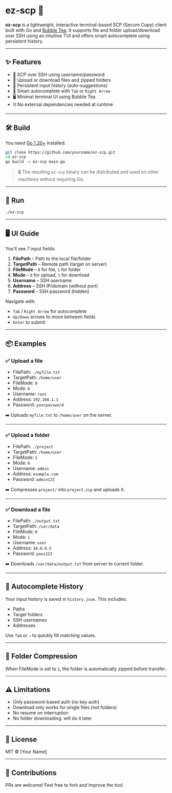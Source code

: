 
# ez-scp 🚀

**ez-scp** is a lightweight, interactive terminal-based SCP (Secure Copy) client built with Go and [Bubble Tea](https://github.com/charmbracelet/bubbletea). It supports file and folder upload/download over SSH using an intuitive TUI and offers smart autocomplete using persistent history.

---

## ✨ Features

- 🔐 SCP over SSH using username/password
- 📁 Upload or download files and zipped folders
- 💾 Persistent input history (auto-suggestions)
- 🧠 Smart autocomplete with `Tab` or `Right Arrow`
- 🖥️ Minimal terminal UI using Bubble Tea
- ⛓️ No external dependencies needed at runtime

---

## 🛠️ Build

You need [Go 1.20+](https://go.dev/dl/) installed.

```bash
git clone https://github.com/yourname/ez-scp.git
cd ez-scp
go build -o ez-scp main.go
```

> 🔒 The resulting `ez-scp` binary can be distributed and used on other machines without requiring Go.

---

## 🚀 Run

```bash
./ez-scp
```

---

## 🖥️ UI Guide

You’ll see 7 input fields:

1. **FilePath** – Path to the local file/folder
2. **TargetPath** – Remote path (target on server)
3. **FileMode** – `0` for file, `1` for folder
4. **Mode** – `0` for upload, `1` for download
5. **Username** – SSH username
6. **Address** – SSH IP/domain (without port)
7. **Password** – SSH password (hidden)

Navigate with:
- `Tab` / `Right Arrow` for autocomplete
- `Up/Down` arrows to move between fields
- `Enter` to submit

---

## 📦 Examples

### ✅ Upload a file
- FilePath: `./myfile.txt`
- TargetPath: `/home/user`
- FileMode: `0`
- Mode: `0`
- Username: `root`
- Address: `192.168.1.1`
- Password: `yourpassword`

➡️ Uploads `myfile.txt` to `/home/user` on the server.

---

### ✅ Upload a folder
- FilePath: `./project`
- TargetPath: `/home/user`
- FileMode: `1`
- Mode: `0`
- Username: `admin`
- Address: `example.com`
- Password: `admin123`

➡️ Compresses `project/` into `project.zip` and uploads it.

---

### ✅ Download a file
- FilePath: `./output.txt`
- TargetPath: `/var/data`
- FileMode: `0`
- Mode: `1`
- Username: `user`
- Address: `10.0.0.5`
- Password: `pass123`

➡️ Downloads `/var/data/output.txt` from server to current folder.

---

## 🧠 Autocomplete History

Your input history is saved in `history.json`. This includes:
- Paths
- Target folders
- SSH usernames
- Addresses

Use `Tab` or `→` to quickly fill matching values.

---

## 📂 Folder Compression

When FileMode is set to `1`, the folder is automatically zipped before transfer.

---

## ⚠️ Limitations

- Only password-based auth (no key auth)
- Download only works for single files (not folders)
- No resume on interruption
- No folder downloading. will do it later

---

## 🧾 License

MIT © [Your Name]

---

## 🤝 Contributions

PRs are welcome! Feel free to fork and improve the tool.